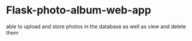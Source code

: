 # Flask-photo-album-web-app
able to upload and store photos in the database as well as view and delete them
